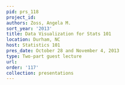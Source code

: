 ```yaml
---
pid: prs_118
project_id: 
authors: Zoss, Angela M.
sort_year: '2013'
title: Data Visualization for Stats 101
location: Durham, NC
host: Statistics 101
pres_date: October 28 and November 4, 2013
type: Two-part guest lecture
url: 
order: '117'
collection: presentations
---
```

